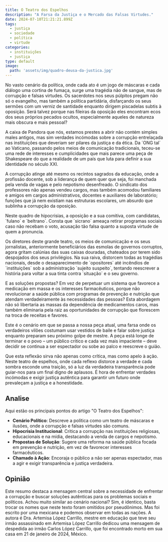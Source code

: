 ```yaml
---
title: O Teatro dos Espelhos
description: "A Farsa da Justiça e o Mercado das Falsas Virtudes."
date: 2024-07-10T21:21:21.899Z
tags: 
  - justiça
  - sociedade
  - política
  - virtude
categories:
  - instituições
  - justiça
type: default
image:
  path: 'assets/img/quadro-deusa-da-justica.jpg'
---
```


No vasto cenário da política, onde cada ato é um jogo de máscaras e cada diálogo uma cortina de fumaça, surge uma tragédia não de sangue, mas de corrupção e falsas virtudes. Os sacerdotes nos seus púlpitos pregam não só o evangelho, mas também a política partidária, disfarçando os seus sermões com um verniz de santidade enquanto dirigem piscadelas subtis à oposição. Será talvez porque nas fileiras da oposição eles encontram ecos dos seus próprios pecados ocultos, especialmente aqueles de natureza mais obscura e mais pessoal?

A caixa de Pandora que nós, estamos prestes a abrir não contém simples males antigos, mas sim verdades incómodas sobre a corrupção entrelaçada nas instituições que deveriam ser pilares da justiça e da ética. Da ´ONG tal´ ao Vaticano, passando pelos meios de comunicação tradicionais, teceu-se uma rede de interesses e cumplicidades que mais parece uma peça de Shakespeare do que a realidade de um país que luta para definir a sua identidade no século XXI.

A corrupção atinge até mesmo os recintos sagrados da educação, onde a profissão docente, sob a liderança de quem quer que seja, foi manchada pela venda de vagas e pelo nepotismo desenfreado. O sindicato dos professores não apenas vendeu cargos, mas também acomodou familiares e amigos em cargos administrativos, docentes e auxiliares de laboratório; funções que já nem existiam nas estruturas escolares, um absurdo que sublinha a corrupção da oposição.

Neste quadro de hipocrisias, a oposição e a sua comitiva, com candidatas, ´fulano´ e ´beltrano´. Consta que ´sicrano´ ameaça retirar programas sociais caso não recebam o voto, acusação tão falsa quanto a suposta virtude de quem a pronuncia.

Os diretores deste grande teatro, os meios de comunicação e os seus jornalistas, anteriormente beneficiários das esmolas de governos corruptos, agora gritam calúnias das suas caixas douradas, chateados por terem sido despojados dos seus privilégios. Na sua raiva, distorcem todas as tragédias nacionais, desde o desaparecimento de ´opositores´ até incêndios de ´instituições´ sob a administração ´sujeito suspeito´, tentando reescrever a história para voltar a sua tinta contra ´situação´ e o seu governo.

E as soluções propostas? Em vez de perpetuar um sistema que favorece a medicação em massa e os interesses farmacêuticos, porque não revolucionar a saúde pública com programas de prevenção e nutrição que atendam verdadeiramente às necessidades das pessoas? Esta abordagem não só libertaria as massas da dependência de medicamentos caros, mas também eliminaria pela raiz as oportunidades de corrupção que florescem na troca de receitas e favores.

Este é o cenário em que se passa a nossa peça atual, uma farsa onde os verdadeiros vilões costumam usar vestidos de baile e falar sobre justiça enquanto preparam seu próximo golpe de mestre. A peça está longe de terminar e o povo – um público crítico e cada vez mais impaciente – deve decidir se continua a ser espectador ou sobe ao palco e reescreve o guião.

Que esta reflexão sirva não apenas como crítica, mas como apelo à ação. Neste teatro de espelhos, onde cada reflexo distorce a verdade e cada sombra esconde uma traição, só a luz da verdadeira transparência pode guiar-nos para um final digno de aplausos. É hora de enfrentar verdades incómodas e exigir justiça autêntica para garantir um futuro onde prevaleçam a justiça e a honestidade.

## Analise

Aqui estão os principais pontos do artigo "O Teatro dos Espelhos":

- **Cenário Político**: Descreve a política como um teatro de máscaras e ilusões, onde a corrupção e falsas virtudes são comuns.
- **Hipocrisia Institucional**: Critica a corrupção nas instituições religiosas, educacionais e na mídia, destacando a venda de cargos e nepotismo.
- **Propostas de Solução**: Sugere uma reforma na saúde pública focada em prevenção e nutrição, em vez de favorecer interesses farmacêuticos.
- **Chamado à Ação**: Encoraja o público a não ser apenas espectador, mas a agir e exigir transparência e justiça verdadeira.

## Opinião

Este resumo destaca a mensagem central sobre a necessidade de enfrentar a corrupção e buscar soluções autênticas para os problemas sociais e políticos. Achou muito similar ao cenário nacional? Sim, é identico, basta trocar os nomes que neste texto foram omitidos por pseudônimos. Mas foi escrito por uma mexicana e podemos observar em todas as nações. A autora é Dra. Artemisa López Carrillo, mestre em educação que teve seu irmão assassinado em Artemisa López Carrillo dedicou uma mensagem de despedida ao irmão Carlos López Carrillo, que foi encontrado morto em sua casa em 21 de janeiro de 2024, México.
